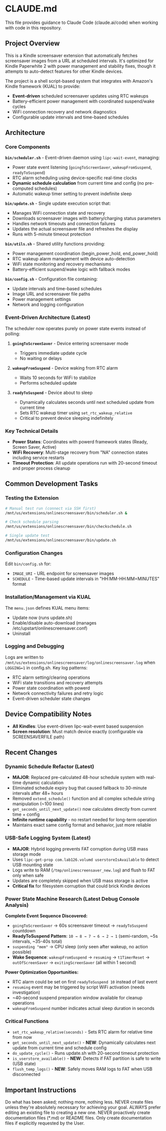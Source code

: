 # CLAUDE.md

This file provides guidance to Claude Code (claude.ai/code) when working with code in this repository.

## Project Overview

This is a Kindle screensaver extension that automatically fetches screensaver images from a URL at scheduled intervals. It's optimized for Kindle Paperwhite 2 with power management and stability fixes, though it attempts to auto-detect features for other Kindle devices.

The project is a shell script-based system that integrates with Amazon's Kindle framework (KUAL) to provide:
- **Event-driven** scheduled screensaver updates using RTC wakeups
- Battery-efficient power management with coordinated suspend/wake cycles
- WiFi connection recovery and network diagnostics
- Configurable update intervals and time-based schedules

## Architecture

### Core Components

**`bin/scheduler.sh`** - Event-driven daemon using `lipc-wait-event`, managing:
- Power state event listening (`goingToScreenSaver`, `wakeupFromSuspend`, `readyToSuspend`)
- RTC alarm scheduling using device-specific real-time clocks  
- **Dynamic schedule calculation** from current time and config (no pre-computed schedules)
- Automatic wakeup timer setting to prevent indefinite sleep

**`bin/update.sh`** - Single update execution script that:
- Manages WiFi connection state and recovery
- Downloads screensaver images with battery/charging status parameters
- Handles network timeouts and connection failures
- Updates the actual screensaver file and refreshes the display
- Runs with 5-minute timeout protection

**`bin/utils.sh`** - Shared utility functions providing:
- Power management coordination (begin_power_hold, end_power_hold)
- RTC wakeup alarm management with device auto-detection
- WiFi state monitoring and recovery mechanisms
- Battery-efficient suspend/wake logic with fallback modes

**`bin/config.sh`** - Configuration file containing:
- Update intervals and time-based schedules
- Image URL and screensaver file paths
- Power management settings
- Network and logging configuration

### Event-Driven Architecture (Latest)

The scheduler now operates purely on power state events instead of polling:

1. **`goingToScreenSaver`** - Device entering screensaver mode
   - Triggers immediate update cycle
   - No waiting or delays

2. **`wakeupFromSuspend`** - Device waking from RTC alarm
   - Waits 10 seconds for WiFi to stabilize
   - Performs scheduled update

3. **`readyToSuspend`** - Device about to sleep
   - Dynamically calculates seconds until next scheduled update from current time
   - Sets RTC wakeup timer using `set_rtc_wakeup_relative`
   - Critical to prevent device sleeping indefinitely

### Key Technical Details

- **Power States**: Coordinates with powerd framework states (Ready, Screen Saver, Active)
- **WiFi Recovery**: Multi-stage recovery from "NA" connection states including service restarts
- **Timeout Protection**: All update operations run with 20-second timeout and proper process cleanup

## Common Development Tasks

### Testing the Extension
```bash
# Manual test run (connect via SSH first)
/mnt/us/extensions/onlinescreensaver/bin/scheduler.sh &

# Check schedule parsing
/mnt/us/extensions/onlinescreensaver/bin/checkschedule.sh

# Single update test
/mnt/us/extensions/onlinescreensaver/bin/update.sh
```

### Configuration Changes
Edit `bin/config.sh` for:
- `IMAGE_URI` - URL endpoint for screensaver images
- `SCHEDULE` - Time-based update intervals in "HH:MM-HH:MM=MINUTES" format

### Installation/Management via KUAL
The `menu.json` defines KUAL menu items:
- Update now (runs update.sh)
- Enable/disable auto-download (manages /etc/upstart/onlinescreensaver.conf)
- Uninstall

### Logging and Debugging
Logs are written to `/mnt/us/extensions/onlinescreensaver/log/onlinescreensaver.log` when `LOGGING=1` in config.sh. Key log patterns:
- RTC alarm setting/clearing operations
- WiFi state transitions and recovery attempts
- Power state coordination with powerd
- Network connectivity failures and retry logic
- Event-driven scheduler state changes

## Device Compatibility Notes

- **All Kindles**: Use event-driven lipc-wait-event based suspension
- **Screen resolution**: Must match device exactly (configurable via SCREENSAVERFILE path)

## Recent Changes

### Dynamic Schedule Refactor (Latest)
- **MAJOR**: Replaced pre-calculated 48-hour schedule system with real-time dynamic calculation
- Eliminated schedule expiry bug that caused fallback to 30-minute intervals after 48+ hours
- Removed `extend_schedule()` function and all complex schedule string manipulation (~100 lines)
- `get_seconds_until_next_update()` now calculates directly from current time + config
- **Infinite runtime capability** - no restart needed for long-term operation
- Maintains exact same config format and behavior, just more reliable

### USB-Safe Logging System (Latest)
- **MAJOR**: Hybrid logging prevents FAT corruption during USB mass storage mode
- Uses `lipc-get-prop com.lab126.volumd userstoreIsAvailable` to detect USB mounting state
- Logs write to RAM (`/tmp/onlinescreensaver_new.log`) and flush to FAT only when safe
- Updates are completely skipped when USB mass storage is active
- **Critical fix** for filesystem corruption that could brick Kindle devices

### Power State Machine Research (Latest Debug Console Analysis)
**Complete Event Sequence Discovered:**
- `goingToScreenSaver` → 60s screensaver timeout → `readyToSuspend` countdown
- **ReadyToSuspend Pattern**: `10 → 8 → 7 → 6 → 2 → 1` (semi-random, ~5s intervals, ~35-40s total)
- `suspending "mem"` → CPU sleep (only seen after wakeup, no action possible)
- **Wake Sequence**: `wakeupFromSuspend` → `resuming` → `t1TimerReset` → `outOfScreenSaver` → `exitingScreenSaver` (all within 1 second)

**Power Optimization Opportunities:**
- RTC alarm could be set on first `readyToSuspend 10` instead of last event
- `resuming` event may be triggered by script WiFi activation (needs investigation)
- ~40-second suspend preparation window available for cleanup operations
- `wakeupFromSuspend` number indicates actual sleep duration in seconds

### Critical Functions
- `set_rtc_wakeup_relative(seconds)` - Sets RTC alarm for relative time from now
- `get_seconds_until_next_update()` - **NEW**: Dynamically calculates next update from current time and schedule config
- `do_update_cycle()` - Runs update.sh with 20-second timeout protection
- `is_userstore_available()` - **NEW**: Detects if FAT partition is safe to write (USB state)
- `flush_temp_logs()` - **NEW**: Safely moves RAM logs to FAT when USB disconnected

## Important Instructions
Do what has been asked; nothing more, nothing less.
NEVER create files unless they're absolutely necessary for achieving your goal.
ALWAYS prefer editing an existing file to creating a new one.
NEVER proactively create documentation files (*.md) or README files. Only create documentation files if explicitly requested by the User.